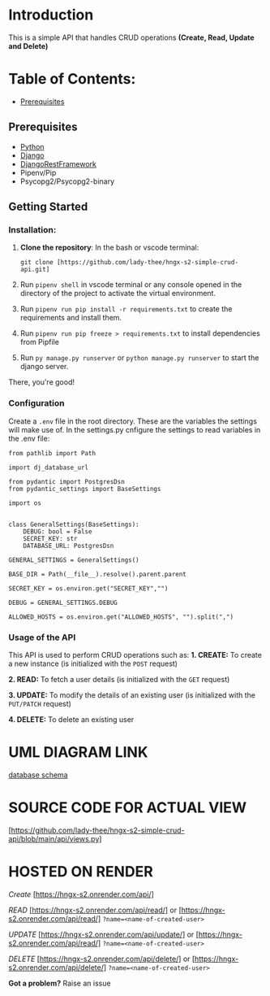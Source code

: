 # Introduction

This is a simple API that handles CRUD operations **(Create, Read, Update and Delete)**

# Table of Contents:

- [Prerequisites](#prerequisites)



## Prerequisites

- [Python](https://www.python.org/downloads/)
- [Django](https://www.djangoproject.com/download/)
- [DjangoRestFramework](https://www.django-rest-framework.org/)
- Pipenv/Pip
- Psycopg2/Psycopg2-binary

## Getting Started

### Installation:

1. **Clone the repository**:
   In the bash or vscode terminal:

    `git clone [https://github.com/lady-thee/hngx-s2-simple-crud-api.git]`

2. Run `pipenv shell` in vscode terminal or any console opened in the directory of the project to activate the virtual environment. 

3. Run `pipenv run pip install -r requirements.txt` to create the requirements and install them. 
5. Run `pipenv run pip freeze > requirements.txt` to install dependencies from Pipfile 
4. Run `py manage.py runserver` or `python manage.py runserver` to start the django server.

There, you're good!


### Configuration

Create a `.env` file in the root directory. 
These are the variables the settings will make use of. In the settings.py cnfigure the settings to read variables in the .env file:

```
from pathlib import Path

import dj_database_url

from pydantic import PostgresDsn
from pydantic_settings import BaseSettings

import os


class GeneralSettings(BaseSettings):
    DEBUG: bool = False
    SECRET_KEY: str
    DATABASE_URL: PostgresDsn

GENERAL_SETTINGS = GeneralSettings()

BASE_DIR = Path(__file__).resolve().parent.parent

SECRET_KEY = os.environ.get("SECRET_KEY","")

DEBUG = GENERAL_SETTINGS.DEBUG

ALLOWED_HOSTS = os.environ.get("ALLOWED_HOSTS", "").split(",")
```

### Usage of the API

This API is used to perform CRUD operations such as:
**1. CREATE:** To create a new instance (is initialized with the `POST` request)

**2. READ:** To fetch a user details (is initialized with the `GET` request)

**3. UPDATE:** To modify the details of an existing user (is initialized with the `PUT/PATCH` request)

**4. DELETE:** To delete an existing user


# UML DIAGRAM LINK

[database schema](https://drawsql.app/teams/the-a-team-9/diagrams/hngx-stage-2)


# SOURCE CODE FOR ACTUAL VIEW

[https://github.com/lady-thee/hngx-s2-simple-crud-api/blob/main/api/views.py]


# HOSTED ON RENDER
*Create*
[https://hngx-s2.onrender.com/api/]

*READ*
[https://hngx-s2.onrender.com/api/read/] <id-of-created-user> or [https://hngx-s2.onrender.com/api/read/] `?name=<name-of-created-user>`  

*UPDATE*
[https://hngx-s2.onrender.com/api/update/]<id-of-created-user>  or [https://hngx-s2.onrender.com/api/read/] `?name=<name-of-created-user>`

*DELETE*
[https://hngx-s2.onrender.com/api/delete/]<id-of-created-user>  or [https://hngx-s2.onrender.com/api/delete/] `?name=<name-of-created-user>`


**Got a problem?**
Raise an issue
